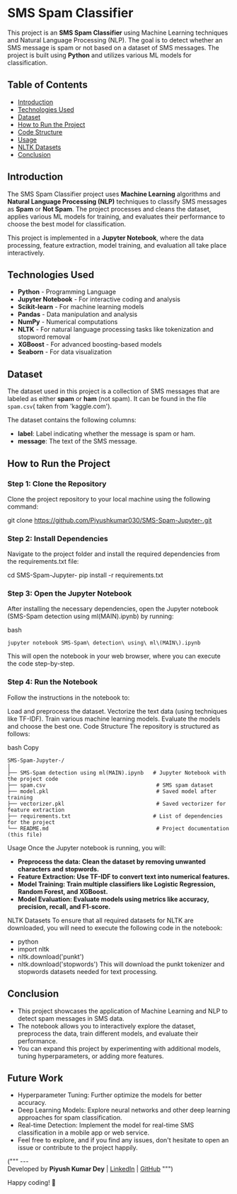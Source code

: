 # SMS Spam Classifier

This project is an **SMS Spam Classifier** using Machine Learning techniques and Natural Language Processing (NLP). The goal is to detect whether an SMS message is spam or not based on a dataset of SMS messages. The project is built using **Python** and utilizes various ML models for classification.

## Table of Contents
- [Introduction](#introduction)
- [Technologies Used](#technologies-used)
- [Dataset](#dataset)
- [How to Run the Project](#how-to-run-the-project)
- [Code Structure](#code-structure)
- [Usage](#usage)
- [NLTK Datasets](#nltk-datasets)
- [Conclusion](#conclusion)

## Introduction
The SMS Spam Classifier project uses **Machine Learning** algorithms and **Natural Language Processing (NLP)** techniques to classify SMS messages as **Spam** or **Not Spam**. The project processes and cleans the dataset, applies various ML models for training, and evaluates their performance to choose the best model for classification.

This project is implemented in a **Jupyter Notebook**, where the data processing, feature extraction, model training, and evaluation all take place interactively.

## Technologies Used
- **Python** - Programming Language
- **Jupyter Notebook** - For interactive coding and analysis
- **Scikit-learn** - For machine learning models
- **Pandas** - Data manipulation and analysis
- **NumPy** - Numerical computations
- **NLTK** - For natural language processing tasks like tokenization and stopword removal
- **XGBoost** - For advanced boosting-based models
- **Seaborn** - For data visualization

## Dataset
The dataset used in this project is a collection of SMS messages that are labeled as either **spam** or **ham** (not spam). It can be found in the file `spam.csv`( taken from 'kaggle.com').

The dataset contains the following columns:
- **label**: Label indicating whether the message is spam or ham.
- **message**: The text of the SMS message.

## How to Run the Project

### Step 1: Clone the Repository
Clone the project repository to your local machine using the following command:

git clone https://github.com/Piyushkumar030/SMS-Spam-Jupyter-.git

### Step 2: Install Dependencies
Navigate to the project folder and install the required dependencies from the requirements.txt file:

cd SMS-Spam-Jupyter-
pip install -r requirements.txt


### Step 3: Open the Jupyter Notebook
After installing the necessary dependencies, open the Jupyter notebook (SMS-Spam detection using ml(MAIN).ipynb) by running:

bash
```
jupyter notebook SMS-Spam\ detection\ using\ ml\(MAIN\).ipynb

```
This will open the notebook in your web browser, where you can execute the code step-by-step.

### Step 4: Run the Notebook
Follow the instructions in the notebook to:

Load and preprocess the dataset.
Vectorize the text data (using techniques like TF-IDF).
Train various machine learning models.
Evaluate the models and choose the best one.
Code Structure
The repository is structured as follows:

bash
Copy
```
SMS-Spam-Jupyter-/
│
├── SMS-Spam detection using ml(MAIN).ipynb   # Jupyter Notebook with the project code
├── spam.csv                                   # SMS spam dataset
├── model.pkl                                  # Saved model after training
├── vectorizer.pkl                             # Saved vectorizer for feature extraction
├── requirements.txt                          # List of dependencies for the project
└── README.md                                  # Project documentation (this file)
```
Usage
Once the Jupyter notebook is running, you will:

- **Preprocess the data: Clean the dataset by removing unwanted characters and stopwords.**
- **Feature Extraction: Use TF-IDF to convert text into numerical features.**
- **Model Training: Train multiple classifiers like Logistic Regression, Random Forest, and XGBoost.**
- **Model Evaluation: Evaluate models using metrics like accuracy, precision, recall, and F1-score.**

NLTK Datasets
To ensure that all required datasets for NLTK are downloaded, you will need to execute the following code in the notebook:

- python
- import nltk
- nltk.download('punkt')
- nltk.download('stopwords')
This will download the punkt tokenizer and stopwords datasets needed for text processing.

## Conclusion
- This project showcases the application of Machine Learning and NLP to detect spam messages in SMS data.
- The notebook allows you to interactively explore the dataset, preprocess the data, train different models, and evaluate their performance.
- You can expand this project by experimenting with additional models, tuning hyperparameters, or adding more features.

## Future Work
- Hyperparameter Tuning: Further optimize the models for better accuracy.
- Deep Learning Models: Explore neural networks and other deep learning approaches for spam classification.
- Real-time Detection: Implement the model for real-time SMS classification in a mobile app or web service.
- Feel free to explore, and if you find any issues, don't hesitate to open an issue or contribute to the project happily.

("""
    ---  
    Developed by **Piyush Kumar Dey** | [LinkedIn](https://linkedin.com/in/piyush-kumar-dey-291b19342) | [GitHub](https://github.com/Piyushkumar030)
""")

Happy coding! 🚀

